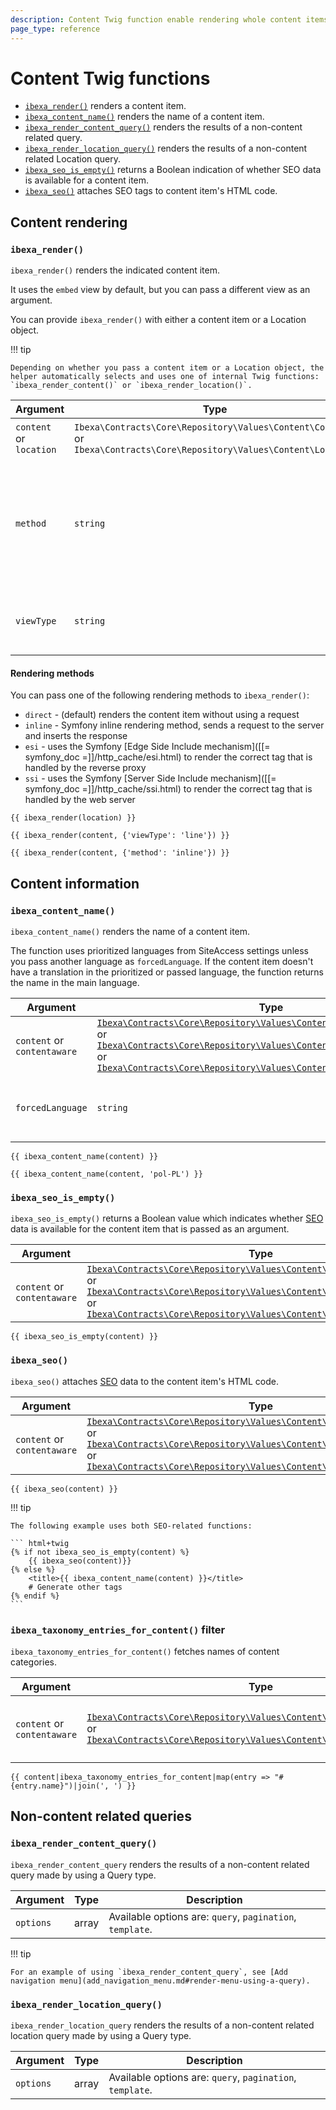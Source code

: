 ```yaml
---
description: Content Twig function enable rendering whole content items and their information.
page_type: reference
---
```


# Content Twig functions

- [`ibexa_render()`](#ibexa_render) renders a content item.
- [`ibexa_content_name()`](#ibexa_content_name) renders the name of a content item.
- [`ibexa_render_content_query()`](#ibexa_render_content_query) renders the results of a non-content related query.
- [`ibexa_render_location_query()`](#ibexa_render_location_query) renders the results of a non-content related Location query.
- [`ibexa_seo_is_empty()`](#ibexa_seo_is_empty) returns a Boolean indication of whether SEO data is available for a content item.
- [`ibexa_seo()`](#ibexa_seo) attaches SEO tags to content item's HTML code.

## Content rendering

### `ibexa_render()`

`ibexa_render()` renders the indicated content item.

It uses the `embed` view by default, but you can pass a different view as an argument.

You can provide `ibexa_render()` with either a content item or a Location object.

!!! tip

    Depending on whether you pass a content item or a Location object, the helper automatically selects and uses one of internal Twig functions: `ibexa_render_content()` or `ibexa_render_location()`.

|Argument|Type|Description|
|------|------|------|
|`content`</br>or</br>`location`|`Ibexa\Contracts\Core\Repository\Values\Content\Content`</br>or</br>`Ibexa\Contracts\Core\Repository\Values\Content\Location`|Content item or its location.|
|`method`|`string`|(optional) [Rendering method](#rendering-methods). One of: `direct`, `inline`, `esi`, `ssi`. (Default method is `direct`)|
|`viewType`|`string`|(optional) [View type](template_configuration.md#view-types). (Default view type is `embed`)|

#### Rendering methods

You can pass one of the following rendering methods to `ibexa_render()`:

- `direct` - (default) renders the content item without using a request
- `inline` - Symfony inline rendering method, sends a request to the server and inserts the response
- `esi` - uses the Symfony [Edge Side Include mechanism]([[= symfony_doc =]]/http_cache/esi.html) to render the correct tag that is handled by the reverse proxy
- `ssi` - uses the Symfony [Server Side Include mechanism]([[= symfony_doc =]]/http_cache/ssi.html) to render the correct tag that is handled by the web server

``` html+twig
{{ ibexa_render(location) }}

{{ ibexa_render(content, {'viewType': 'line'}) }}

{{ ibexa_render(content, {'method': 'inline'}) }}
```

## Content information

### `ibexa_content_name()`

`ibexa_content_name()` renders the name of a content item.

The function uses prioritized languages from SiteAccess settings unless you pass another language as `forcedLanguage`.
If the content item doesn't have a translation in the prioritized or passed language, the function returns the name in the main language.

| Argument | Type | Description |
|---------------|------|-------------|
| `content` or `contentaware` | [`Ibexa\Contracts\Core\Repository\Values\Content\Content`](../../api/php_api/php_api_reference/classes/Ibexa-Contracts-Core-Repository-Values-Content-Content.html)</br>or</br>[`Ibexa\Contracts\Core\Repository\Values\Content\ContentInfo`](../../api/php_api/php_api_reference/classes/Ibexa-Contracts-Core-Repository-Values-Content-ContentInfo.html)</br>or</br>[`Ibexa\Contracts\Core\Repository\Values\Content\ContentAwareInterface`](../../api/php_api/php_api_reference/classes/Ibexa-Contracts-Core-Repository-Values-Content-ContentAwareInterface.html) | Content item or its ContentInfo object.|
| `forcedLanguage` | `string` | (optional) Language to use (for example, `fre-FR`). |

``` html+twig
{{ ibexa_content_name(content) }}

{{ ibexa_content_name(content, 'pol-PL') }}
```

### `ibexa_seo_is_empty()`

`ibexa_seo_is_empty()` returns a Boolean value which indicates whether [SEO](https://doc.ibexa.co/projects/userguide/en/latest/search_engine_optimization/seo/) data is available for the content item that is passed as an argument.

| Argument | Type | Description |
|---------------|------|-------------|
| `content` or `contentaware` | [`Ibexa\Contracts\Core\Repository\Values\Content\Content`](../../api/php_api/php_api_reference/classes/Ibexa-Contracts-Core-Repository-Values-Content-Content.html)</br>or</br>[`Ibexa\Contracts\Core\Repository\Values\Content\ContentInfo`](../../api/php_api/php_api_reference/classes/Ibexa-Contracts-Core-Repository-Values-Content-ContentInfo.html)</br>or</br>[`Ibexa\Contracts\Core\Repository\Values\Content\ContentAwareInterface`](../../api/php_api/php_api_reference/classes/Ibexa-Contracts-Core-Repository-Values-Content-ContentAwareInterface.html) | Content item or its ContentInfo object.|

``` html+twig
{{ ibexa_seo_is_empty(content) }}
```

### `ibexa_seo()`

`ibexa_seo()` attaches [SEO](https://doc.ibexa.co/projects/userguide/en/latest/search_engine_optimization/seo/) data to the content item's HTML code.

| Argument | Type | Description |
|---------------|------|-------------|
| `content` or `contentaware` | [`Ibexa\Contracts\Core\Repository\Values\Content\Content`](../../api/php_api/php_api_reference/classes/Ibexa-Contracts-Core-Repository-Values-Content-Content.html)</br>or</br>[`Ibexa\Contracts\Core\Repository\Values\Content\ContentInfo`](../../api/php_api/php_api_reference/classes/Ibexa-Contracts-Core-Repository-Values-Content-ContentInfo.html)</br>or</br>[`Ibexa\Contracts\Core\Repository\Values\Content\ContentAwareInterface`](../../api/php_api/php_api_reference/classes/Ibexa-Contracts-Core-Repository-Values-Content-ContentAwareInterface.html) | Content item or its ContentInfo object.|

``` html+twig
{{ ibexa_seo(content) }}
```

!!! tip

    The following example uses both SEO-related functions:

    ``` html+twig
    {% if not ibexa_seo_is_empty(content) %}
        {{ ibexa_seo(content)}}
    {% else %}
        <title>{{ ibexa_content_name(content) }}</title>
        # Generate other tags
    {% endif %}
    ```

### `ibexa_taxonomy_entries_for_content()` filter

`ibexa_taxonomy_entries_for_content()` fetches names of content categories.

| Argument | Type | Description |
|---------------|------|-------------|
| `content` or `contentaware` | [`Ibexa\Contracts\Core\Repository\Values\Content\Content`](../../api/php_api/php_api_reference/classes/Ibexa-Contracts-Core-Repository-Values-Content-Content.html)</br>or</br>[`Ibexa\Contracts\Core\Repository\Values\Content\ContentAwareInterface`](../../api/php_api/php_api_reference/classes/Ibexa-Contracts-Core-Repository-Values-Content-ContentAwareInterface.html) | Content item to display the category name for. |

```html+twig
{{ content|ibexa_taxonomy_entries_for_content|map(entry => "#{entry.name}")|join(', ') }}
```

## Non-content related queries

### `ibexa_render_content_query()`

`ibexa_render_content_query` renders the results of a non-content related query made by using a Query type.

|Argument|Type|Description|
|------|------|------|
|`options`|array|Available options are: `query`, `pagination`, `template`.|

!!! tip

    For an example of using `ibexa_render_content_query`, see [Add navigation menu](add_navigation_menu.md#render-menu-using-a-query).

### `ibexa_render_location_query()`

`ibexa_render_location_query` renders the results of a non-content related location query made by using a Query type.

|Argument|Type|Description|
|------|------|------|
|`options`|array|Available options are: `query`, `pagination`, `template`.|
